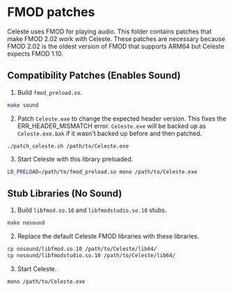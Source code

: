 # FMOD patches

Celeste uses FMOD for playing audio. This folder contains patches that make FMOD 2.02 work with Celeste. These patches are necessary because FMOD 2.02 is the oldest version of FMOD that supports ARM64 but Celeste expects FMOD 1.10.

## Compatibility Patches (Enables Sound)

1. Build `fmod_preload.so`.
```bash
make sound
```

2. Patch `Celeste.exe` to change the expected header version. This fixes the ERR_HEADER_MISMATCH error. `Celeste.exe` will be backed up as `Celeste.exe.bak` if it wasn't backed up before and then patched.
```
./patch_celeste.sh /path/to/Celeste.exe
```

3. Start Celeste with this library preloaded.
```bash
LD_PRELOAD=/path/to/fmod_preload.so mono /path/to/Celeste.exe
```

## Stub Libraries (No Sound)

1. Build `libfmod.so.10` and `libfmodstudio.so.10` stubs.
```bash
make nosound
```

2. Replace the default Celeste FMOD libraries with these libraries.
```bash
cp nosound/libfmod.so.10 /path/to/Celeste/lib64/
cp nosound/libfmodstudio.so.10 /path/to/Celeste/lib64/
```

3. Start Celeste.
```bash
mono /path/to/Celeste.exe
```